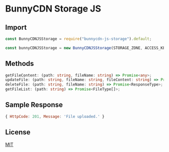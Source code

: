 # BunnyCDN Storage JS



## Import

```javascript
const BunnyCDNJSStorage = require("bunnycdn-js-storage").default;

const bunnyCDNJSStorage = new BunnyCDNJSStorage(STORAGE_ZONE, ACCESS_KEY, REGION);
```

## Methods

```typescript
getFileContent: (path: string, fileName: string) => Promise<any>;
updateFile: (path: string, fileName: string, fileContent: string) => Promise<ResponseType>;
deleteFile: (path: string, fileName: string) => Promise<ResponseType>;
getFileList: (path: string) => Promise<FileType[]>;
```

## Sample Response
```javascript
{ HttpCode: 201, Message: 'File uploaded.' }
```

## License
[MIT](https://choosealicense.com/licenses/mit/)